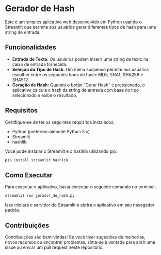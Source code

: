 # Gerador de Hash

Este é um simples aplicativo web desenvolvido em Python usando o Streamlit que permite aos usuários gerar diferentes tipos de hash para uma string de entrada.

## Funcionalidades

- **Entrada de Texto:** Os usuários podem inserir uma string de texto na caixa de entrada fornecida.
- **Seleção do Tipo de Hash:** Um menu suspenso permite aos usuários escolher entre os seguintes tipos de hash: MD5, SHA1, SHA256 e SHA512.
- **Geração de Hash:** Quando o botão "Gerar Hash" é pressionado, o aplicativo calcula o hash da string de entrada com base no tipo selecionado e exibe o resultado.

## Requisitos

Certifique-se de ter os seguintes requisitos instalados:

- Python (preferencialmente Python 3.x)
- Streamlit
- hashlib

Você pode instalar o Streamlit e o hashlib utilizando pip:

```bash
pip install streamlit hashlib
```

## Como Executar

Para executar o aplicativo, basta executar o seguinte comando no terminal:

```bash
streamlit run gerador_de_hash.py
```

Isso iniciará o servidor do Streamlit e abrirá o aplicativo em seu navegador padrão.

## Contribuições

Contribuições são bem-vindas! Se você tiver sugestões de melhorias, novos recursos ou encontrar problemas, sinta-se à vontade para abrir uma issue ou enviar um pull request neste repositório.
